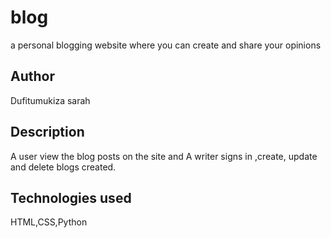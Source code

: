 # blog
a personal blogging website where you can create and share your opinions 
## Author
Dufitumukiza sarah
## Description
A user view the blog posts on the site and A writer signs in ,create, update and delete blogs created.
## Technologies used
HTML,CSS,Python
